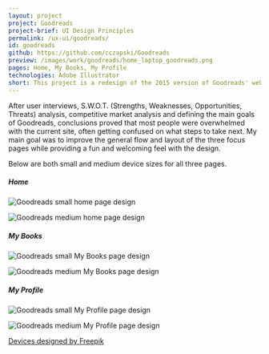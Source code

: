 ```yaml
---
layout: project
project: Goodreads
project-brief: UI Design Principles
permalink: /ux-ui/goodreads/
id: goodreads
github: https://github.com/cczapski/Goodreads
preview: /images/work/goodreads/home_laptop_goodreads.png
pages: Home, My Books, My Profile
technologies: Adobe Illustrator
short: This project is a redesign of the 2015 version of Goodreads' website. With the numerous interactive elements of the site, the project focused on improving the overall flow and layout of the current design to create an intuitive user process. Please note, this project is not officially affliated with the actual Goodreads company and is simply an Iron Yard project. 
---
```

After user interviews, S.W.O.T. (Strengths, Weaknesses, Opportunities, Threats) analysis, competitive market analysis and defining the main goals of Goodreads, conclusions proved that most people were overwhelmed with the current site, often getting confused on what steps to take next. My main goal was to improve the general flow and layout of the three focus pages while providing a fun and welcoming feel with the design.

Below are both small and medium device sizes for all three pages.

##### Home
<div class="mockups">
    <p class="goodreads-small">
        <img alt="Goodreads small home page design" src="/images/work/goodreads/goodreads_mockup_home-01.png">  
    </p>
    <p class="goodreads-med">
        <img alt="Goodreads medium home page design" src="/images/work/goodreads/goodreads_mockup_home-02.png">  
    </p>
</div>

##### My Books
<div class="mockups">
    <p class="goodreads-small">
        <img alt="Goodreads small My Books page design" src="/images/work/goodreads/goodreads_mockup_books-01.png">  
    </p>
    <p class="goodreads-med">
        <img alt="Goodreads medium My Books page design" src="/images/work/goodreads/goodreads_mockup_books-02.png">  
    </p>
</div>

##### My Profile
<div class="mockups">
    <p class="goodreads-small">
        <img alt="Goodreads small My Profile page design" src="/images/work/goodreads/goodreads_mockup_profile-01.png">  
    </p>
    <p class="goodreads-med">
        <img alt="Goodreads medium My Profile page design" src="/images/work/goodreads/goodreads_mockup_profile-02.png">  
    </p>
</div>

<a class="credit" href='http://www.freepik.com/free-vector/screens-collection-free-vector_713789.htm'>Devices designed by Freepik</a>